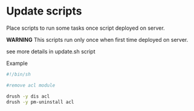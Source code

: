 # Update scripts
Place scripts to run some tasks once script deployed on server.

**WARNING** This scripts run only once when first time deployed on server.

see more details in update.sh script

Example

```bash
#!/bin/sh

#remove acl module

drush -y dis acl
drush -y pm-uninstall acl
```

